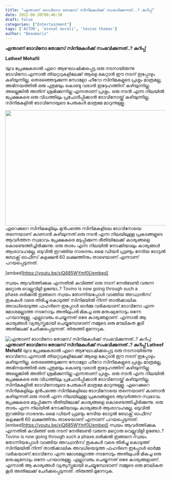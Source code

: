 ```yaml
---
title: "എന്താണ് ടോവിനോ തോമസ് സിനിമകൾക്ക് സംഭവിക്കുന്നത്..? കുറിപ്പ്"
date: 2022-06-30T06:46:30
draft: false
categories: ["Entertainment"]
tags: ['ACTOR', 'minnal murali', 'tovino thomas']
author: "Beaumaris"
---
```


<strong>എന്താണ് ടോവിനോ തോമസ് സിനിമകൾക്ക് സംഭവിക്കുന്നത്..? കുറിപ്പ്</strong>

<strong>Latheef Mehafil </strong>

യുവ പ്രേക്ഷകരാൽ ഏറെ ആഘോഷിക്കപ്പെട്ട ഒരു നടനായിരുന്നു ടോവിനോ.എന്നാൽ തിയറ്ററുകളിലേക്ക് ആളെ കേറ്റാൻ ഈ നടന് ഇപ്പോഴും കഴിയുന്നില്ല. തെരഞ്ഞെടുക്കുന്ന സോളോ ഹീറോ സിനിമകളുടെ പ്രശ്നം മാത്രമല്ല, അഭിനയത്തിൽ ഒരു പുതുമയും കൊണ്ടു വരാൻ ഇദ്ദേഹത്തിന് കഴിയുന്നില്ല അല്ലെങ്കിൽ അതിന് ശ്രമിക്കുന്നില്ല എന്നതാണ് പ്രശ്നം. ഒരു നടൻ എന്ന നിലയിൽ പ്രേക്ഷകരെ ഒരു വിധത്തിലും പ്രചോദിപ്പിക്കാൻ ടോവിനോയ്ക്ക് കഴിയുന്നില്ല. സിനിമകളിൽ ടോവിനോയുടെ പേരുകൾ മാത്രമേ മാറുന്നുള്ളൂ.

<img class="size-full wp-image-341237 aligncenter" src="https://cdn.boolokam.com/articles/2022/06/fwwfff-1.jpg" alt="" width="640" height="362" />ഏറെക്കുറെ സിനിമകളിലും മുൻപത്തെ സിനിമകളിലെ ടോവിനോയെ തന്നെയാണ് കാണാൻ കഴിയുന്നത്.ഒരു നടൻ എന്ന നിലയിലുള്ള പ്രകടങ്ങളുടെ ആവർത്തന സ്വഭാവം പ്രേക്ഷകരെ മടുപ്പിക്കുന്ന രീതിയിലേക്ക് കാര്യങ്ങളെ കൊണ്ടെത്തിച്ചിരിക്കുന്നു. ഒരു താരം എന്ന നിലയിൽ നോക്കിയാലും കാര്യങ്ങൾ ആശാവഹമല്ല. ഒടുവിൽ ഇറങ്ങിയ നാരദനും മൈ ഡിയർ ഫ്രണ്ടും നേടിയ ടോട്ടൽ ബോക്സ് ഓഫീസ് കളക്ഷൻ 60 ലക്ഷത്തിനും താഴെയാണ് എന്നാണ് പറയപ്പെടുന്നത്.

[embed]https://youtu.be/xiQ685WYmf0[/embed]

സ്വയം ആവർത്തിക്കുക എന്നതിൽ കവിഞ്ഞ് ഒരു നടന് നേരിടേണ്ടി വരുന്ന മറ്റൊരു വെല്ലുവിളി ഉണ്ടോ..?
Tovino is now going through such a phase.ഒരിക്കൽ ഇങ്ങനെ സ്വയം തോന്നിയപ്പോൾ വാങ്ങിയ അഡ്വാൻസ് തുകകൾ വരെ തിരിച്ചു കൊടുത്ത് സിനിമയിൽ നിന്ന് താൽക്കാലിക അവധിയെടുത്ത ഫഹദിനെ ഇപ്പോൾ ഓർമ്മ വരികയാണ്.ടോവിനോ എന്ന മോശമല്ലാത്ത നടനോടും അതിലുപരി മികച്ച ഒരു മനുഷ്യനോടും ഒന്നേ പറയാനുള്ളൂ. എല്ലാവരും ചെയ്യുന്നത് ഒരേ കാര്യങ്ങളാണ്. എന്നാൽ ആ കാര്യങ്ങൾ വ്യത്യസ്തമായി ചെയ്യുമ്പോഴാണ് നമ്മുടെ ഒരു മൗലികത കൂടി അതിലേക്ക് ചേർക്കപ്പെടുന്നത്. തിരുത്തി മുന്നേറുക.


![എന്താണ് ടോവിനോ തോമസ് സിനിമകൾക്ക് സംഭവിക്കുന്നത്..? കുറിപ്പ്](https://cdn.boolokam.com/articles/2022/06/fwwfff-1.jpg)**എന്താണ് ടോവിനോ തോമസ് സിനിമകൾക്ക് സംഭവിക്കുന്നത്..? കുറിപ്പ്** **Latheef Mehafil** യുവ പ്രേക്ഷകരാൽ ഏറെ ആഘോഷിക്കപ്പെട്ട ഒരു നടനായിരുന്നു ടോവിനോ.എന്നാൽ തിയറ്ററുകളിലേക്ക് ആളെ കേറ്റാൻ ഈ നടന് ഇപ്പോഴും കഴിയുന്നില്ല. തെരഞ്ഞെടുക്കുന്ന സോളോ ഹീറോ സിനിമകളുടെ പ്രശ്നം മാത്രമല്ല, അഭിനയത്തിൽ ഒരു പുതുമയും കൊണ്ടു വരാൻ ഇദ്ദേഹത്തിന് കഴിയുന്നില്ല അല്ലെങ്കിൽ അതിന് ശ്രമിക്കുന്നില്ല എന്നതാണ് പ്രശ്നം. ഒരു നടൻ എന്ന നിലയിൽ പ്രേക്ഷകരെ ഒരു വിധത്തിലും പ്രചോദിപ്പിക്കാൻ ടോവിനോയ്ക്ക് കഴിയുന്നില്ല. സിനിമകളിൽ ടോവിനോയുടെ പേരുകൾ മാത്രമേ മാറുന്നുള്ളൂ. ഏറെക്കുറെ സിനിമകളിലും മുൻപത്തെ സിനിമകളിലെ ടോവിനോയെ തന്നെയാണ് കാണാൻ കഴിയുന്നത്.ഒരു നടൻ എന്ന നിലയിലുള്ള പ്രകടങ്ങളുടെ ആവർത്തന സ്വഭാവം പ്രേക്ഷകരെ മടുപ്പിക്കുന്ന രീതിയിലേക്ക് കാര്യങ്ങളെ കൊണ്ടെത്തിച്ചിരിക്കുന്നു. ഒരു താരം എന്ന നിലയിൽ നോക്കിയാലും കാര്യങ്ങൾ ആശാവഹമല്ല. ഒടുവിൽ ഇറങ്ങിയ നാരദനും മൈ ഡിയർ ഫ്രണ്ടും നേടിയ ടോട്ടൽ ബോക്സ് ഓഫീസ് കളക്ഷൻ 60 ലക്ഷത്തിനും താഴെയാണ് എന്നാണ് പറയപ്പെടുന്നത്. [embed]https://youtu.be/xiQ685WYmf0[/embed] സ്വയം ആവർത്തിക്കുക എന്നതിൽ കവിഞ്ഞ് ഒരു നടന് നേരിടേണ്ടി വരുന്ന മറ്റൊരു വെല്ലുവിളി ഉണ്ടോ..? Tovino is now going through such a phase.ഒരിക്കൽ ഇങ്ങനെ സ്വയം തോന്നിയപ്പോൾ വാങ്ങിയ അഡ്വാൻസ് തുകകൾ വരെ തിരിച്ചു കൊടുത്ത് സിനിമയിൽ നിന്ന് താൽക്കാലിക അവധിയെടുത്ത ഫഹദിനെ ഇപ്പോൾ ഓർമ്മ വരികയാണ്.ടോവിനോ എന്ന മോശമല്ലാത്ത നടനോടും അതിലുപരി മികച്ച ഒരു മനുഷ്യനോടും ഒന്നേ പറയാനുള്ളൂ. എല്ലാവരും ചെയ്യുന്നത് ഒരേ കാര്യങ്ങളാണ്. എന്നാൽ ആ കാര്യങ്ങൾ വ്യത്യസ്തമായി ചെയ്യുമ്പോഴാണ് നമ്മുടെ ഒരു മൗലികത കൂടി അതിലേക്ക് ചേർക്കപ്പെടുന്നത്. തിരുത്തി മുന്നേറുക.
